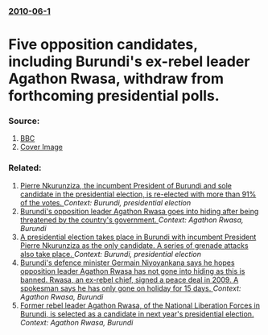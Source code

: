 ### [2010-06-1](/news/2010/06/1/index.md)

# Five opposition candidates, including Burundi's ex-rebel leader Agathon Rwasa, withdraw from forthcoming presidential polls. 




### Source:

1. [BBC](http://news.bbc.co.uk/2/hi/world/africa/10209175.stm)
1. [Cover Image](http://www.bbc.co.uk/news/special/2015/newsspec_10857/bbc_news_logo.png?cb=1)

### Related:

1. [Pierre Nkurunziza, the incumbent President of Burundi and sole candidate in the presidential election, is re-elected with more than 91% of the votes. ](/news/2010/07/1/pierre-nkurunziza-the-incumbent-president-of-burundi-and-sole-candidate-in-the-presidential-election-is-re-elected-with-more-than-91-of-t.md) _Context: Burundi, presidential election_
2. [Burundi's opposition leader Agathon Rwasa goes into hiding after being threatened by the country's government. ](/news/2010/06/30/burundi-s-opposition-leader-agathon-rwasa-goes-into-hiding-after-being-threatened-by-the-country-s-government.md) _Context: Agathon Rwasa, Burundi_
3. [A presidential election takes place in Burundi with incumbent President Pierre Nkurunziza as the only candidate. A series of grenade attacks also take place. ](/news/2010/06/28/a-presidential-election-takes-place-in-burundi-with-incumbent-president-pierre-nkurunziza-as-the-only-candidate-a-series-of-grenade-attacks.md) _Context: Burundi, presidential election_
4. [Burundi's defence minister Germain Niyoyankana says he hopes opposition leader Agathon Rwasa has not gone into hiding as this is banned. Rwasa, an ex-rebel chief, signed a peace deal in 2009. A spokesman says he has only gone on holiday for 15 days. ](/news/2010/06/24/burundi-s-defence-minister-germain-niyoyankana-says-he-hopes-opposition-leader-agathon-rwasa-has-not-gone-into-hiding-as-this-is-banned-rwa.md) _Context: Agathon Rwasa, Burundi_
5. [ Former rebel leader Agathon Rwasa, of the National Liberation Forces in Burundi, is selected as a candidate in next year's presidential election. ](/news/2009/11/30/former-rebel-leader-agathon-rwasa-of-the-national-liberation-forces-in-burundi-is-selected-as-a-candidate-in-next-year-s-presidential-ele.md) _Context: Agathon Rwasa, Burundi_
